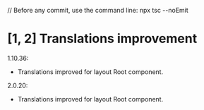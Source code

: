 // Before any commit, use the command line: npx tsc --noEmit

# [1, 2] Translations improvement

1.10.36:
- Translations improved for layout Root component.

2.0.20:
- Translations improved for layout Root component.